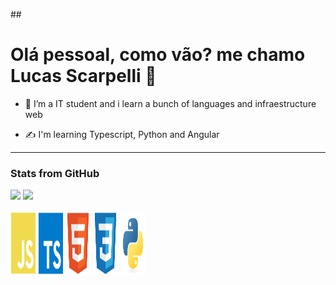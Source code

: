 ##<h1>Olá pessoal, como vão? me chamo Lucas Scarpelli 👋</h1>


- 🌱 I’m a IT student and i learn a bunch of languages and infraestructure web</p>
- ✍ I'm learning Typescript, Python and Angular
--------------------------------------------------------------------------------
<div>
  <h3>Stats from GitHub</h3>
  <a>
    <img height="180cm" src="https://github-readme-stats.vercel.app/api?username=malaco776&show_icons=true&theme=radical"/>
    <img height="200cm" src="https://github-readme-stats.vercel.app/api/top-langs/?username=malaco776&layout=donut-vertical"/>
 </a>
</div>

<div style="display: inline_block"><br>
  <img align="center" alt="-Js" height="100" width="40" src="https://raw.githubusercontent.com/devicons/devicon/master/icons/javascript/javascript-plain.svg">
  <img align="center" alt="-Ts" height="100" width="40" src="https://raw.githubusercontent.com/devicons/devicon/master/icons/typescript/typescript-plain.svg">
  <img align="center" alt="-HTML" height="100" width="40" src="https://raw.githubusercontent.com/devicons/devicon/master/icons/html5/html5-original.svg">
  <img align="center" alt="CSS" height="100" width="40" src="https://raw.githubusercontent.com/devicons/devicon/master/icons/css3/css3-original.svg">
  <img align="center" alt="Python" height="100" width="40" src="https://raw.githubusercontent.com/devicons/devicon/master/icons/python/python-original.svg">
</div>
